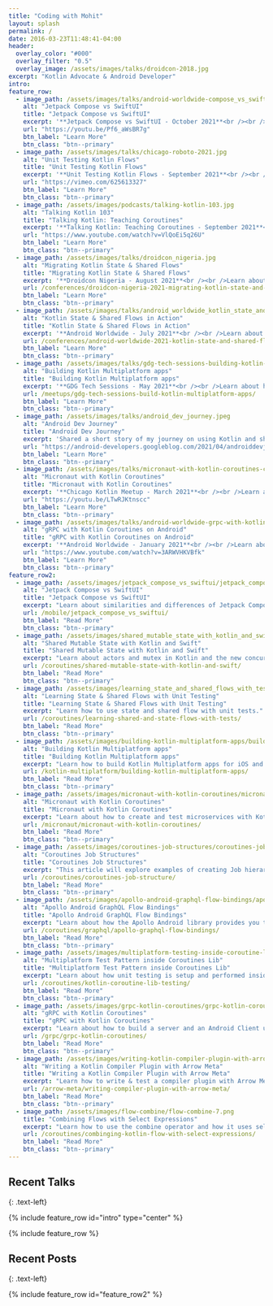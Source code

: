 ```yaml
---
title: "Coding with Mohit"
layout: splash
permalink: /
date: 2016-03-23T11:48:41-04:00
header:
  overlay_color: "#000"
  overlay_filter: "0.5"
  overlay_image: /assets/images/talks/droidcon-2018.jpg
excerpt: "Kotlin Advocate & Android Developer"
intro:
feature_row:
  - image_path: /assets/images/talks/android-worldwide-compose_vs_swiftui.jpg
    alt: "Jetpack Compose vs SwiftUI"
    title: "Jetpack Compose vs SwiftUI"
    excerpt: '**Jetpack Compose vs SwiftUI - October 2021**<br /><br />Learn about the similarities and differences between Jetpck Compose and SwiftUI.'
    url: "https://youtu.be/Pf6_aWsBR7g"
    btn_label: "Learn More"
    btn_class: "btn--primary"
  - image_path: /assets/images/talks/chicago-roboto-2021.jpg
    alt: "Unit Testing Kotlin Flows"
    title: "Unit Testing Kotlin Flows"
    excerpt: '**Unit Testing Kotlin Flows - September 2021**<br /><br />How to unit test state and shared flows'
    url: "https://vimeo.com/625613327"
    btn_label: "Learn More"
    btn_class: "btn--primary"
  - image_path: /assets/images/podcasts/talking-kotlin-103.jpg
    alt: "Talking Kotlin 103"
    title: "Talking Kotlin: Teaching Coroutines"
    excerpt: '**Talking Kotlin: Teaching Coroutines - September 2021**<br /><br />Experience in teaching Kotlin.'
    url: "https://www.youtube.com/watch?v=VlQoEi5q26U"
    btn_label: "Learn More"
    btn_class: "btn--primary"
  - image_path: /assets/images/talks/droidcon_nigeria.jpg
    alt: "Migrating Kotlin State & Shared Flows"
    title: "Migrating Kotlin State & Shared Flows"
    excerpt: '**Droidcon Nigeria - August 2021**<br /><br />Learn about how to use Kotlin State & Shared flows.'
    url: /conferences/droidcon-nigeria-2021-migrating-kotlin-state-and-shared-flows/
    btn_label: "Learn More"
    btn_class: "btn--primary"
  - image_path: /assets/images/talks/android_worldwide_kotlin_state_and_shared_flow_in_action.jpg
    alt: "Kotlin State & Shared Flows in Action"
    title: "Kotlin State & Shared Flows in Action"
    excerpt: '**Android Worldwide - July 2021**<br /><br />Learn about how to use Kotlin State & Shared flows.'
    url: /conferences/android-worldwide-2021-kotlin-state-and-shared-flows-in-action/
    btn_label: "Learn More"
    btn_class: "btn--primary"
  - image_path: /assets/images/talks/gdg-tech-sessions-building-kotlin-multiplatform-apps.jpg
    alt: "Building Kotlin Multiplatform apps"
    title: "Building Kotlin Multiplatform apps"
    excerpt: '**GDG Tech Sessions - May 2021**<br /><br />Learn about how to build Kotlin Multiplatform apps.'
    url: /meetups/gdg-tech-sessions-build-kotlin-multiplatform-apps/
    btn_label: "Learn More"
    btn_class: "btn--primary"
  - image_path: /assets/images/talks/android_dev_journey.jpeg
    alt: "Android Dev Journey"
    title: "Android Dev Journey"
    excerpt: 'Shared a short story of my journey on using Kotlin and shared some tips and lessons.'
    url: "https://android-developers.googleblog.com/2021/04/androiddevjourney-spotlight-april.html"
    btn_label: "Learn More"
    btn_class: "btn--primary"
  - image_path: /assets/images/talks/micronaut-with-kotlin-coroutines-chicago-kotlin-meetup.png
    alt: "Micronaut with Kotlin Coroutines"
    title: "Micronaut with Kotlin Coroutines"
    excerpt: '**Chicago Kotlin Meetup - March 2021**<br /><br />Learn about how to use Micornaut with Kotlin coroutines.'
    url: "https://youtu.be/LTwRJKtnscc"
    btn_label: "Learn More"
    btn_class: "btn--primary"
  - image_path: /assets/images/talks/android-worldwide-grpc-with-kotlin-coroutines.jpg
    alt: "gRPC with Kotlin Coroutines on Android"
    title: "gRPC with Kotlin Coroutines on Android"
    excerpt: '**Android Worldwide - January 2021**<br /><br />Learn about how to use gRPC with Kotlin coroutines on Android.'
    url: "https://www.youtube.com/watch?v=3ARWVHKVBfk"
    btn_label: "Learn More"
    btn_class: "btn--primary"
feature_row2:
  - image_path: /assets/images/jetpack_compose_vs_swiftui/jetpack_compose_vs_swiftui.png
    alt: "Jetpack Compose vs SwiftUI"
    title: "Jetpack Compose vs SwiftUI"
    excerpt: "Learn about similarities and differences of Jetpack Compose and SwiftUI."
    url: /mobile/jetpack_compose_vs_swiftui/
    btn_label: "Read More"
    btn_class: "btn--primary"
  - image_path: /assets/images/shared_mutable_state_with_kotlin_and_swift/shared_mutable_state_with_kotlin_and_swift.jpeg
    alt: "Shared Mutable State with Kotlin and Swift"
    title: "Shared Mutable State with Kotlin and Swift"
    excerpt: "Learn about actors and mutex in Kotlin and the new concurrency features in Swift 5.5."
    url: /coroutines/shared-mutable-state-with-kotlin-and-swift/
    btn_label: "Read More"
    btn_class: "btn--primary"
  - image_path: /assets/images/learning_state_and_shared_flows_with_tests/learning_state_and_shared_flows_with_tests.jpeg
    alt: "Learning State & Shared Flows with Unit Testing"
    title: "Learning State & Shared Flows with Unit Testing"
    excerpt: "Learn how to use state and shared flow with unit tests."
    url: /coroutines/learning-shared-and-state-flows-with-tests/
    btn_label: "Read More"
    btn_class: "btn--primary"
  - image_path: /assets/images/building-kotlin-multiplatform-apps/building-kotlin-multiplatform-apps.jpeg
    alt: "Building Kotlin Multiplatform apps"
    title: "Building Kotlin Multiplatform apps"
    excerpt: "Learn how to build Kotlin Multiplatform apps for iOS and Android with Ktor, Kotlinx Serilization and SQL Delight."
    url: /kotlin-multiplatform/building-kotlin-multiplatform-apps/
    btn_label: "Read More"
    btn_class: "btn--primary"
  - image_path: /assets/images/micronaut-with-kotlin-coroutines/micronaut-with-kotlin-coroutines.jpeg
    alt: "Micronaut with Kotlin Coroutines"
    title: "Micronaut with Kotlin Coroutines"
    excerpt: "Learn about how to create and test microservices with Kotlin coroutines using the Micronaut framework."
    url: /micronaut/micronaut-with-kotlin-coroutines/
    btn_label: "Read More"
    btn_class: "btn--primary"
  - image_path: /assets/images/coroutines-job-structures/coroutines-job-sructures-image-0.png
    alt: "Coroutines Job Structures"
    title: "Coroutines Job Structures"
    excerpt: "This article will explore examples of creating Job hierarchies, their effect on cancellation, and Supervisor Jobs."
    url: /coroutines/coroutines-job-structure/
    btn_label: "Read More"
    btn_class: "btn--primary"
  - image_path: /assets/images/apollo-android-graphql-flow-bindings/apollo-android-graphql-flow-bindings.png
    alt: "Apollo Android GraphQL Flow Bindings"
    title: "Apollo Android GraphQL Flow Bindings"
    excerpt: "Learn about how the Apollo Android library provides you the ability to use Flows."
    url: /coroutines/graphql/apollo-graphql-flow-bindings/
    btn_label: "Read More"
    btn_class: "btn--primary"
  - image_path: /assets/images/multiplatform-testing-inside-coroutine-lib/test-base-diagram.png
    alt: "Multiplatform Test Pattern inside Coroutines Lib"
    title: "Multiplatform Test Pattern inside Coroutines Lib"
    excerpt: "Learn about how unit testing is setup and performed inside the Kotlin coroutines library."
    url: /coroutines/kotlin-coroutine-lib-testing/
    btn_label: "Read More"
    btn_class: "btn--primary"
  - image_path: /assets/images/grpc-kotlin-coroutines/grpc-kotlin-coroutines-1.png
    alt: "gRPC with Kotlin Coroutines"
    title: "gRPC with Kotlin Coroutines"
    excerpt: "Learn about how to build a server and an Android Client using the gRPC-Kotlin library with coroutines."
    url: /grpc/grpc-kotlin-coroutines/
    btn_label: "Read More"
    btn_class: "btn--primary"
  - image_path: /assets/images/writing-kotlin-compiler-plugin-with-arrow-meta/arrow-meta-kotlin-compiler-plugin-2.gif
    alt: "Writing a Kotlin Compiler Plugin with Arrow Meta"
    title: "Writing a Kotlin Compiler Plugin with Arrow Meta"
    excerpt: "Learn how to write & test a compiler plugin with Arrow Meta. I will share with you how to build an example plugin."
    url: /arrow-meta/writing-compiler-plugin-with-arrow-meta/
    btn_label: "Read More"
    btn_class: "btn--primary"
  - image_path: /assets/images/flow-combine/flow-combine-7.png
    title: "Combining Flows with Select Expressions"
    excerpt: "Learn how to use the combine operator and how it uses select expressions under the hood."
    url: /coroutines/combinging-kotlin-flow-with-select-expressions/
    btn_label: "Read More"
    btn_class: "btn--primary"
---
```


## Recent Talks
{: .text-left}

{% include feature_row id="intro" type="center" %}

{% include feature_row %}

## Recent Posts
{: .text-left}

{% include feature_row id="feature_row2" %}
